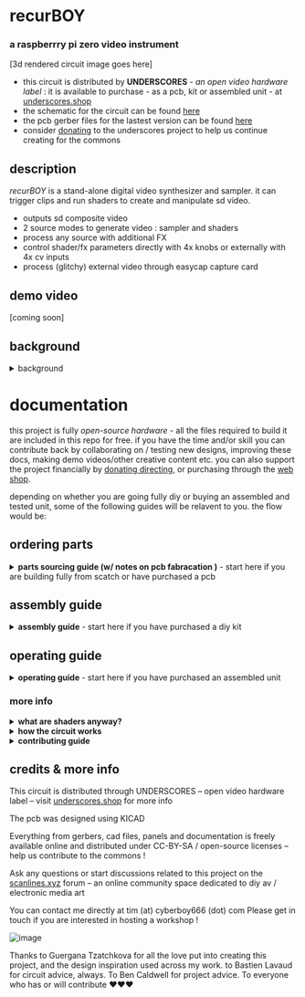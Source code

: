 # recurBOY

### a raspberrry pi zero video instrument

[3d rendered circuit image goes here]

- this circuit is distributed by __UNDERSCORES__ - _an open video hardware label_ : it is available to purchase - as a pcb, kit or assembled unit - at [underscores.shop](https://underscores.shop/_recurboy_/)
- the schematic for the circuit can be found [here](/hardware/schematic.pdf)
- the pcb gerber files for the lastest version can be found [here](/hardware/gerber_latest.zip)
- consider [donating](https://liberapay.com/underscores/) to the underscores project to help us continue creating for the commons

## description

_recurBOY_ is a stand-alone digital video synthesizer and sampler. it can trigger clips and run shaders to create and manipulate sd video. 

- outputs sd composite video
- 2 source modes to generate video : sampler and shaders
- process any source with additional FX
- control shader/fx parameters directly with 4x knobs or externally with 4x cv inputs
- process (glitchy) external video through easycap capture card


## demo video

[coming soon]

## background

<details><summary>background</summary>

recurBOY was originally designed in 2019 by tim & guergana to be built together with others in group workshop soldering sessions - the design is a spinoff from [r_e_c_u_r](https://github.com/cyberboy666/r_e_c_u_r) an existing project tim created and maintains. r_e_c_u_r is simple to assemble but more complex to operate due to its scope and customizablity. recurBOY distills the best parts, aiming to be simpler and more beginner friendly. it uses cheaper parts and runs on a raspberry pi zero which can be a fraction the price of the pi3 used in r_e_c_u_r.


</details>

# documentation

this project is fully _open-source hardware_ - all the files required to build it are included in this repo for free. if you have the time and/or skill you can contribute back by collaborating on / testing new designs, improving these docs, making demo videos/other creative content etc. you can also support the project financially by [donating directing](https://liberapay.com/underscores/), or purchasing through the [web shop](https://underscores.shop).

depending on whether you are going fully diy or buying an assembled and tested unit, some of the following guides will be relavent to you. the flow would be:

## ordering parts

<details><summary><b>parts sourcing guide (w/ notes on pcb fabracation )</b> - start here if you are building fully from scatch or have purchased a pcb</summary>

i try to source all the parts i can from either:
- [tayda](https://www.taydaelectronics.com/) ; cheaper for common parts like resistors etc, also good for mechanical parts like switches and buttons
- [mouser](https://www.mouser.de/) ; has lots more options, speciality video ic's, can sometimes cost more (free shipping on orders over 50euros)
- other ; ocationally there will be parts which will need to be sourced elsewhere - usaully either aliexpress, ebay or amazon etc...

take a look at the [full_bom](/hardware/bom/full_bom.csv) for this project to see where i am sourcing each part from
  

## import into tayda

- go to the [tayda quick order](https://www.taydaelectronics.com/quick-order/) and in bottom corner choose _add from file_
- select the file [tayda_bom.csv](../hardware/bom/tayda_bom.csv) in the BOM folder (you will have to download it first or clone this repo)
- after importing select _add to cart_
- __NOTE:__ the minimum value for resistors is 10, so you may need to modify these values to add to cart (or if they are already modified here you will need to see the  full_bom for actual part QTY) 

- OPTIONAL: it is a good idea to add some dip-ic sockets and 2.54pin headers/sockets to your tayda order if you dont have them around already
  
## import into mouser

- go to [mouser bom tool](https://nz.mouser.com/Bom/) and click _upload spreadsheet_
- select the file [mouser_bom.csv](../hardware/bom/mouser_bom.csv) in this folder (you will have to download it first or clone this repo), then _upload my spreadsheet_ and _next_
- ensure that __Mouser Part Number__ is selected in the dropdown above the first row, then _next_, _process_
- if everything looks correct can now put _add to basket_

# ordering pcbs

you can support this project by buying individual pcbs from the [shop](https://underscores.shop). if you would rather have pcbs fabricated from gerbers directly the file you need is [here](/hardware/gerber_latest.zip) 

- i get my pcbs fabricated from [jlcpcb](https://cart.jlcpcb.com/quote) - 5 is the minumum order per design
- upload the zip file with the `add gerber file` button
- the default settings are mostly fine - set the __PCB Qty__ and __PCB Color__ settings (you can check that the file looks correct with pcb veiwer)
- it may be best to combine orders with other pcbs you want to have fab'd since the shipping can cost more than the items - also orginising group buys is a good way to distribute the extra pcbs /costs 
  
i often use jlcpcb because they are reliable, cheap and give you an option of colours. remember though that the cheapest Chinese fab houses are not always the most ethical or environmently friendly - if you can afford it consider supporting local companies. 

</details>

## assembly guide

<details><summary><b>assembly guide</b> - start here if you have purchased a diy kit</summary>
  

## interactive BOM for build guiding

follow this link to view the [interactive BOM](https://htmlpreview.github.io/?https://github.com/cyberboy666/recurBOY/blob/main/hardware/bom/ibom.html)
  


## general solder advices

- remember to heat pad first (2-3seconds), then add solder, then continue to heat (1-2seconds)

- Checkout the web-comic [soldering is easy](https://mightyohm.com/files/soldercomic/FullSolderComic_EN.pdf) for more soldering advice
  
## specific assembly advice

### Step 1: R1 - R4, D1 - D8
start by placing the resistors and diodes. it is important that the diodes are placed in the correct direction ! for resistors it does not matter.

### Step 2: J8, J6
there are two parts that need to be placed from the bottom. this is so the raspberry pi can be attached underneath. turn the board over and find j8 - the 2x20 pin socket will connect to the pi0 gpio pins. it is very important that these are soldered on straight. next to this is j6 – a double pin socket that will connect to the pi0 tv out.

### Step 3: U1, SW1-5, J9
flip back to the front. now you can solder the ic and buttons. use the ic socket. also try to make sure the 5-way button is straight before soldering all the pins

### Step 4: J5
for screen make sure the included 8x1 pin header is soldered to it first - with short pin end to the screen. then you can solder the screen - with long header pin ends through the recurBOY pcb.

### Step 5: J1-4, J7
next solder the top row of jacks and the RCA connector

### Step 6: RV1 - RV5
now you can solder the potentiometers.

you may need to also solder the 2x20 gpio-header to the raspberry pi and a 1x2 pin-header for the tv-out - then your raspberry pi should slot into the bottom of the pcb.

### flashing image to sd card

you can flash the recurBOY image to a sd card if you didnt get one from me, or to update its firmware.  download [the image here](https://s3.eu-central-1.wasabisys.com/underscores-storage/recurBoyFeb2020.img.gz) and install an image-flashing program like [etcher](https://www.balena.io/etcher/) - select the downloaded zip file and sdcard in the program and let it flash
  


</details>
  
## operating guide
  
<details><summary><b>operating guide</b> - start here if you have purchased an assembled unit</summary>

![image](https://user-images.githubusercontent.com/12017938/192133313-97dffbea-41c0-44d0-b04d-b71c0b3cf532.png)

### NAVIGATION

recurBOY has 2 source modes : `sampler` & `shaders` . pressing the __MODE__
button will cycle through these modes. you can tell which mode is selected by looking at the title and colour of the display.

### CONTENT SELECTION

the _nav_button_ can be pressed UP , DOWN , LEFT, RIGHT and IN. we will not use the IN button for now. pressing UP and DOWN lets you scroll through the list of content - either samples or shaders depending on the MODE. pressing SELECT on a row will start playing it. the playing content will be highlighted on the display and the ▶️ play symbol will display next to the MODE.

pressing the play/pause button will toggle this state. when the content is stopped the ⏹ will be displayed.

to safely turn off recurBOY hold down the play/pause button for 5 seconds. it is not recommended to remove your usb-drive while recurBOY is operating.

### Videos

the content list while in sampler MODE comes from the `~/Videos` folder on the pi's SD card and the `/Videos` folder on top level of an attached usb-drive. any .mp4, .mkv, .avi or .mov file will be shown although it is not guaranteed it will work with the player - we find sd h264 mp4 to be most reliable.

### Shaders

the content list while in the shaders MODE comes from the `~/Shaders` folder on the pi and in the `/Shaders` folder on top level of an attached device.

while the display is in SHADER mode you can use the 4 knobs or CV inputs to manipulate the shader parameters. each shader has 3 parameters mapped to input 0, 1 and 2. input 3 always controls the speed.

![image](https://user-images.githubusercontent.com/12017938/192133386-87cfa086-68dd-4a37-a210-a4cd647a51b1.png)

### Fx

from any source mode (SAMPLER or SHADERS) you can press the RIGHT nav_button to enter FX mode. This mode applies effects or filters to the media that is currently playing. Once you enter FX mode, you can navigate the same way as in SAMPLER or SHADERS with UP, DOWN and start the effect with SELECT. pressing LEFT will return to the previous screen.

these shaders need to be stored at `~/Fx` folder on the pi and `/Fx` folder on top level of attached usb drive. pressing the FX button will toggle the selected effect on and off. this effect will process whichever of the sources is selected.

the 4 knobs / cv inputs will control parameters of the effect when source SHADERS mode is not selected.

</details>

### more info

<details><summary><b>what are shaders anyway?</b></summary>
  
shaders are small text files of code that tell a graphics card what to draw. they use a language called glsl to communicate what colour a pixel should be and where. you don't have to understand every line to begin playing around with them.

in recurBOY we use shaders in two places - the SHADERS mode is used for launching shaders that generate video. these shaders take no video inputs. we also use shaders in the FX mode. here we are selecting shaders that process video. these take one video source as input and pass it through the fx shader.

the type of shader recurBOY can play is called GLES. this is the shader language used for embedded systems, including raspberry pi's and mobile phones.

![image](https://user-images.githubusercontent.com/12017938/192133557-cf8bfb17-41c3-4cf0-95d6-7501d25f494f.png)

thanks to [Erogenous Tones](http://erogenous-tones.com/) - a modular synth company who have a
mature and very powerful shader-playing video instrument called STRUCTURE - we now also have a web-based environment for browsing, modifying and creating shaders to perform with.

go to [glsl.erogenous-tones.com](https://glsl.erogenous-tones.com) - if you select any example you will see the code used to create the patch. try changing some of the numbers - modifying the input parameters is especially interesting.

when you are happy with the results select the save as .glsl file. Now copy this file onto your USB in the correct folder - /Shaders and connect to recurBOY

for more information on understanding and writing shaders yourself check out [The Book of Shaders](https://thebookofshaders.com/) by Gonzalez Vivo.
                                                                                                                             
</details>

<details><summary><b>how the circuit works</b></summary>
  
### reading button presses

we can use some of the GPIO pins on the raspberry pi to know when a button is pressed. one side of the button is connected to the pin and the other is connected to ground. on the raspberry pi we tell these pins to pull up. this means they are HIGH by default. when the button is pressed however the circuit connecting the pin to ground is completed and the pin becomes LOW. in the code we ask the state of a GPIO pin and if LOW we know the button is pressed.

![image](https://user-images.githubusercontent.com/12017938/192133647-47b9d445-207e-4996-8ebd-5e2926eca164.png)

### reading continuous inputs

digital pins - HIGH/LOW are good for discrete inputs like button presses which can only be OFF/ON. however we also want to have continuous inputs for example from knobs which can be set to any amount between LOW and HIGH. this kind of input is called analog - the reading is analogous to the voltage on the pin. since raspberry pi has no analog GPIO pins we need to introduce a new part - the MCP3008. this type of ic is called an analog to digital converter or adc for short. it has 8 analog pins which read the voltage applied to them and converts it to digital information. this information can be understood by the raspberry pi's digital pins. in this case using a digital protocol called SPI.

### potentiometers

four of the MCP3008 channels are connected to potentiometers which in this circuit act as voltage dividers. one side of the pot is connected to
+5V and the other to GND. The output is always some voltage between these. after passing through the adc this voltage value between GND and +5V is converted to a number between 0 and 1024

![image](https://user-images.githubusercontent.com/12017938/192133689-cf1db5b2-33bf-43de-b94f-3e4d7d4bf429.png)

### cv inputs

the other four MCP3008 channels are connected to 3.5mm jacks. this allows the voltage to be set by external devices - this kind of interaction between instruments is called Control Voltage or CV each of the CV inputs also use a resistor and two diodes - these are to protect the IC from incoming voltages above +5V or below GND

![image](https://user-images.githubusercontent.com/12017938/192133706-bb532af6-e862-46cb-bf3e-730c6b154864.png)

### display

the raspberry pi also connects to the display screen with GPIO pins - this time the pins are used as outputs, telling the screen which pixels to colour - again the protocol used here is SPI - but we dont need to worry about how exactly this works - there is a python library that is used to describe what the screen should show
                                                                                                                             
</details>

<details><summary><b>contributing guide</b></summary>
  
if you would like to contribute back to these projects in some way but dont know how the best thing (for now) would be to reach out to me directly ( tim@cyberboy666.com or @cyberboy666 on scanlines forum) - i will be happy to help
  
</details>


## credits & more info


This circuit is distributed through UNDERSCORES – open video hardware label – visit [underscores.shop](https://underscores.shop) for more info

The pcb was designed using KICAD

Everything from gerbers, cad files, panels and documentation is freely available online and distributed under CC-BY-SA / open-source licenses – help us contribute to the commons !

Ask any questions or start discussions related to this project on the [scanlines.xyz](https://scanlines.xyz) forum – an online community space dedicated to diy av / electronic media art

You can contact me directly at tim (at) cyberboy666 (dot) com 
Please get in touch if you are interested in hosting a workshop !

![image](https://user-images.githubusercontent.com/12017938/192133285-0cabdc30-9759-4a75-b5f9-2cd4231c50cf.png)


Thanks to Guergana Tzatchkova for all the love put into creating this project, and the design inspiration used across my work. to Bastien Lavaud for circuit advice, always. To Ben Caldwell for project advice. To everyone who has or will contribute ♥♥♥


